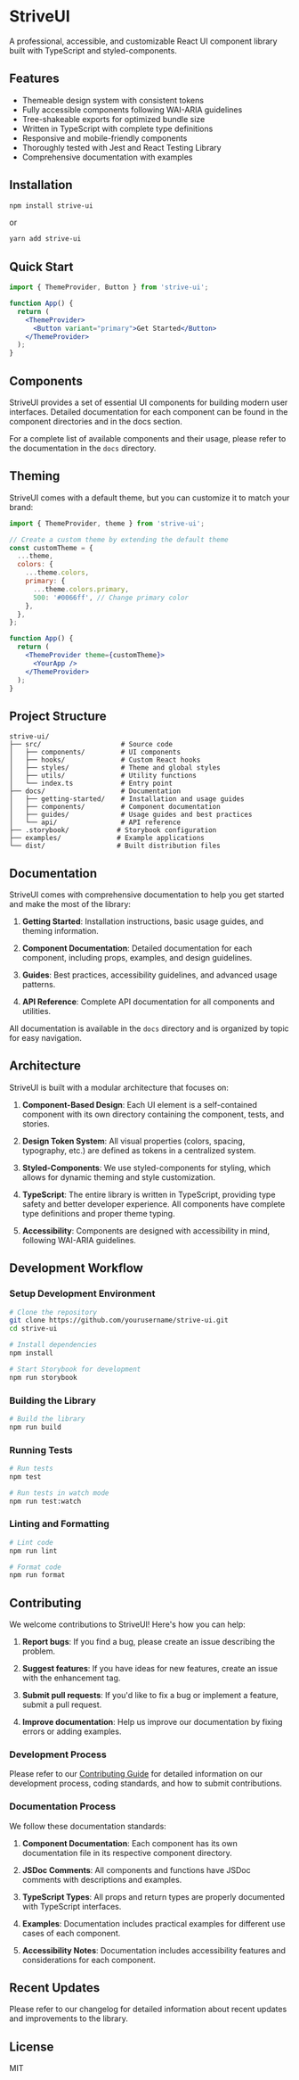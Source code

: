 # StriveUI

A professional, accessible, and customizable React UI component library built with TypeScript and styled-components.

## Features

- Themeable design system with consistent tokens
- Fully accessible components following WAI-ARIA guidelines
- Tree-shakeable exports for optimized bundle size
- Written in TypeScript with complete type definitions
- Responsive and mobile-friendly components
- Thoroughly tested with Jest and React Testing Library
- Comprehensive documentation with examples

## Installation

```bash
npm install strive-ui
```

or

```bash
yarn add strive-ui
```

## Quick Start

```jsx
import { ThemeProvider, Button } from 'strive-ui';

function App() {
  return (
    <ThemeProvider>
      <Button variant="primary">Get Started</Button>
    </ThemeProvider>
  );
}
```

## Components

StriveUI provides a set of essential UI components for building modern user interfaces. Detailed documentation for each component can be found in the component directories and in the docs section.

For a complete list of available components and their usage, please refer to the documentation in the `docs` directory.

## Theming

StriveUI comes with a default theme, but you can customize it to match your brand:

```jsx
import { ThemeProvider, theme } from 'strive-ui';

// Create a custom theme by extending the default theme
const customTheme = {
  ...theme,
  colors: {
    ...theme.colors,
    primary: {
      ...theme.colors.primary,
      500: '#0066ff', // Change primary color
    },
  },
};

function App() {
  return (
    <ThemeProvider theme={customTheme}>
      <YourApp />
    </ThemeProvider>
  );
}
```

## Project Structure

```
strive-ui/
├── src/                    # Source code
│   ├── components/         # UI components
│   ├── hooks/              # Custom React hooks
│   ├── styles/             # Theme and global styles
│   ├── utils/              # Utility functions
│   └── index.ts            # Entry point
├── docs/                   # Documentation
│   ├── getting-started/    # Installation and usage guides
│   ├── components/         # Component documentation
│   ├── guides/             # Usage guides and best practices
│   └── api/                # API reference
├── .storybook/            # Storybook configuration
├── examples/              # Example applications
└── dist/                  # Built distribution files
```

## Documentation

StriveUI comes with comprehensive documentation to help you get started and make the most of the library:

1. **Getting Started**: Installation instructions, basic usage guides, and theming information.

2. **Component Documentation**: Detailed documentation for each component, including props, examples, and design guidelines.

3. **Guides**: Best practices, accessibility guidelines, and advanced usage patterns.

4. **API Reference**: Complete API documentation for all components and utilities.

All documentation is available in the `docs` directory and is organized by topic for easy navigation.

## Architecture

StriveUI is built with a modular architecture that focuses on:

1. **Component-Based Design**: Each UI element is a self-contained component with its own directory containing the component, tests, and stories.

2. **Design Token System**: All visual properties (colors, spacing, typography, etc.) are defined as tokens in a centralized system.

3. **Styled-Components**: We use styled-components for styling, which allows for dynamic theming and style customization.

4. **TypeScript**: The entire library is written in TypeScript, providing type safety and better developer experience. All components have complete type definitions and proper theme typing.

5. **Accessibility**: Components are designed with accessibility in mind, following WAI-ARIA guidelines.

## Development Workflow

### Setup Development Environment

```bash
# Clone the repository
git clone https://github.com/yourusername/strive-ui.git
cd strive-ui

# Install dependencies
npm install

# Start Storybook for development
npm run storybook
```

### Building the Library

```bash
# Build the library
npm run build
```

### Running Tests

```bash
# Run tests
npm test

# Run tests in watch mode
npm run test:watch
```

### Linting and Formatting

```bash
# Lint code
npm run lint

# Format code
npm run format
```

## Contributing

We welcome contributions to StriveUI! Here's how you can help:

1. **Report bugs**: If you find a bug, please create an issue describing the problem.

2. **Suggest features**: If you have ideas for new features, create an issue with the enhancement tag.

3. **Submit pull requests**: If you'd like to fix a bug or implement a feature, submit a pull request.

4. **Improve documentation**: Help us improve our documentation by fixing errors or adding examples.

### Development Process

Please refer to our [Contributing Guide](docs/guides/contributing.md) for detailed information on our development process, coding standards, and how to submit contributions.

### Documentation Process

We follow these documentation standards:

1. **Component Documentation**: Each component has its own documentation file in its respective component directory.

2. **JSDoc Comments**: All components and functions have JSDoc comments with descriptions and examples.

3. **TypeScript Types**: All props and return types are properly documented with TypeScript interfaces.

4. **Examples**: Documentation includes practical examples for different use cases of each component.

5. **Accessibility Notes**: Documentation includes accessibility features and considerations for each component.

## Recent Updates

Please refer to our changelog for detailed information about recent updates and improvements to the library.

## License

MIT
